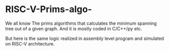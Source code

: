 # RISC-V-Prims-algo-

We all know The prims algorithms that calculates the minimum spanning tree out of a given graph. And it is mostly coded in C/C++/py etc.

But here is the same logic realized in assembly level program and simulated on RISC-V architecture.
